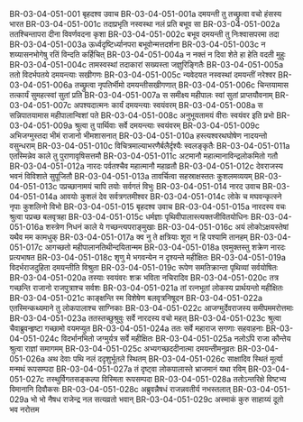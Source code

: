 BR-03-04-051-001	बृहदश्व उवाच
BR-03-04-051-001a	दमयन्ती तु तच्छ्रुत्वा वचो हंसस्य भारत
BR-03-04-051-001c	तदाप्रभृति नस्वस्था नलं प्रति बभूव सा
BR-03-04-051-002a	ततश्चिन्तापरा दीना विवर्णवदना कृशा
BR-03-04-051-002c	बभूव दमयन्ती तु निःश्वासपरमा तदा
BR-03-04-051-003a	ऊर्ध्वदृष्टिर्ध्यानपरा बभूवोन्मत्तदर्शना
BR-03-04-051-003c	न शय्यासनभोगेषु रतिं विन्दति कर्हिचित्
BR-03-04-051-004a	न नक्तं न दिवा शेते हा हेति वदती मुहुः
BR-03-04-051-004c	तामस्वस्थां तदाकारां सख्यस्ता जज्ञुरिङ्गितैः
BR-03-04-051-005a	ततो विदर्भपतये दमयन्त्याः सखीगणः
BR-03-04-051-005c	न्यवेदयत नस्वस्थां दमयन्तीं नरेश्वर
BR-03-04-051-006a	तच्छ्रुत्वा नृपतिर्भीमो दमयन्तीसखीगणात्
BR-03-04-051-006c	चिन्तयामास तत्कार्यं सुमहत्स्वां सुतां प्रति
BR-03-04-051-007a	स समीक्ष्य महीपालः स्वां सुतां प्राप्तयौवनाम्
BR-03-04-051-007c	अपश्यदात्मनः कार्यं दमयन्त्याः स्वयंवरम्
BR-03-04-051-008a	स सन्निपातयामास महीपालान्विशां पते
BR-03-04-051-008c	अनुभूयतामयं वीराः स्वयंवर इति प्रभो
BR-03-04-051-009a	श्रुत्वा तु पार्थिवाः सर्वे दमयन्त्याः स्वयंवरम्
BR-03-04-051-009c	अभिजग्मुस्तदा भीमं राजानो भीमशासनात्
BR-03-04-051-010a	हस्त्यश्वरथघोषेण नादयन्तो वसुन्धराम्
BR-03-04-051-010c	विचित्रमाल्याभरणैर्बलैर्दृश्यैः स्वलङ्कृतैः
BR-03-04-051-011a	एतस्मिन्नेव काले तु पुराणावृषिसत्तमौ
BR-03-04-051-011c	अटमानौ महात्मानाविन्द्रलोकमितो गतौ
BR-03-04-051-012a	नारदः पर्वतश्चैव महात्मानौ महाव्रतौ
BR-03-04-051-012c	देवराजस्य भवनं विविशाते सुपूजितौ
BR-03-04-051-013a	तावर्चित्वा सहस्राक्षस्ततः कुशलमव्ययम्
BR-03-04-051-013c	पप्रच्छानामयं चापि तयोः सर्वगतं विभुः
BR-03-04-051-014	नारद उवाच
BR-03-04-051-014a	आवयोः कुशलं देव सर्वत्रगतमीश्वर
BR-03-04-051-014c	लोके च मघवन्कृत्स्ने नृपाः कुशलिनो विभो
BR-03-04-051-015	बृहदश्व उवाच
BR-03-04-051-015a	नारदस्य वचः श्रुत्वा पप्रच्छ बलवृत्रहा
BR-03-04-051-015c	धर्मज्ञाः पृथिवीपालास्त्यक्तजीवितयोधिनः
BR-03-04-051-016a	शस्त्रेण निधनं काले ये गच्छन्त्यपराङ्मुखाः
BR-03-04-051-016c	अयं लोकोऽक्षयस्तेषां यथैव मम कामधुक्
BR-03-04-051-017a	क्व नु ते क्षत्रियाः शूरा न हि पश्यामि तानहम्
BR-03-04-051-017c	आगच्छतो महीपालानतिथीन्दयितान्मम
BR-03-04-051-018a	एवमुक्तस्तु शक्रेण नारदः प्रत्यभाषत
BR-03-04-051-018c	शृणु मे भगवन्येन न दृश्यन्ते महीक्षितः
BR-03-04-051-019a	विदर्भराजदुहिता दमयन्तीति विश्रुता
BR-03-04-051-019c	रूपेण समतिक्रान्ता पृथिव्यां सर्वयोषितः
BR-03-04-051-020a	तस्याः स्वयंवरः शक्र भविता नचिरादिव
BR-03-04-051-020c	तत्र गच्छन्ति राजानो राजपुत्राश्च सर्वशः
BR-03-04-051-021a	तां रत्नभूतां लोकस्य प्रार्थयन्तो महीक्षितः
BR-03-04-051-021c	काङ्क्षन्ति स्म विशेषेण बलवृत्रनिषूदन
BR-03-04-051-022a	एतस्मिन्कथ्यमाने तु लोकपालाश्च साग्निकाः
BR-03-04-051-022c	आजग्मुर्देवराजस्य समीपममरोत्तमाः
BR-03-04-051-023a	ततस्तच्छुश्रुवुः सर्वे नारदस्य वचो महत्
BR-03-04-051-023c	श्रुत्वा चैवाब्रुवन्हृष्टा गच्छामो वयमप्युत
BR-03-04-051-024a	ततः सर्वे महाराज सगणाः सहवाहनाः
BR-03-04-051-024c	विदर्भानभितो जग्मुर्यत्र सर्वे महीक्षितः
BR-03-04-051-025a	नलोऽपि राजा कौन्तेय श्रुत्वा राज्ञां समागमम्
BR-03-04-051-025c	अभ्यगच्छददीनात्मा दमयन्तीमनुव्रतः
BR-03-04-051-026a	अथ देवाः पथि नलं ददृशुर्भूतले स्थितम्
BR-03-04-051-026c	साक्षादिव स्थितं मूर्त्या मन्मथं रूपसम्पदा
BR-03-04-051-027a	तं दृष्ट्वा लोकपालास्ते भ्राजमानं यथा रविम्
BR-03-04-051-027c	तस्थुर्विगतसङ्कल्पा विस्मिता रूपसम्पदा
BR-03-04-051-028a	ततोऽन्तरिक्षे विष्टभ्य विमानानि दिवौकसः
BR-03-04-051-028c	अब्रुवन्नैषधं राजन्नवतीर्य नभस्तलात्
BR-03-04-051-029a	भो भो नैषध राजेन्द्र नल सत्यव्रतो भवान्
BR-03-04-051-029c	अस्माकं कुरु साहाय्यं दूतो भव नरोत्तम
